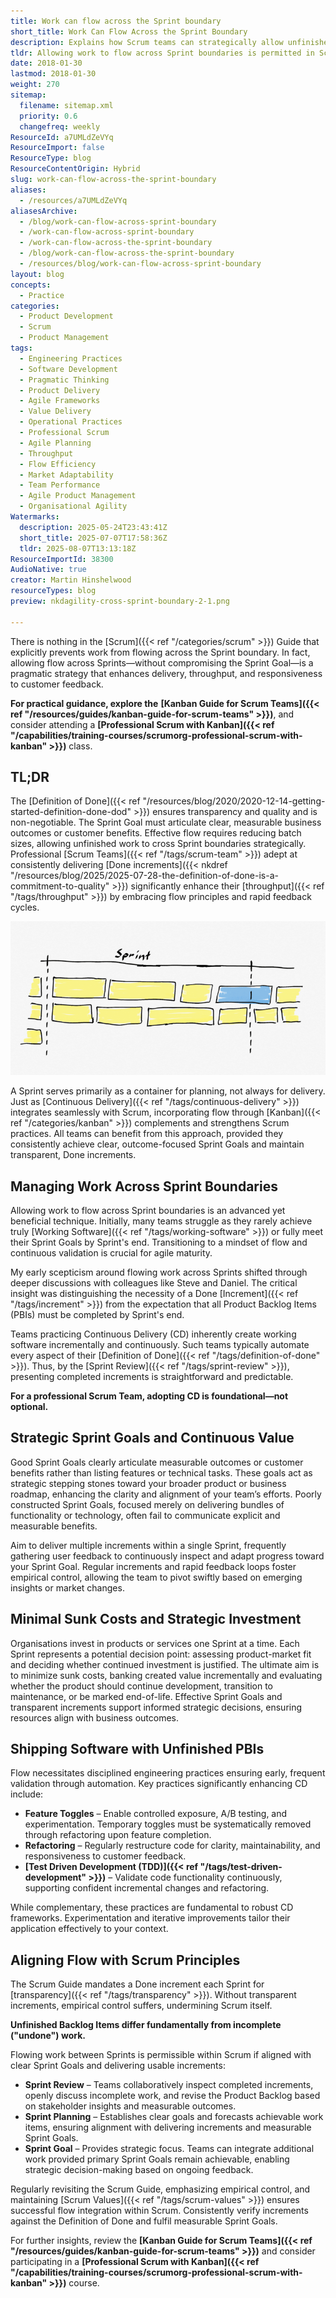 ```yaml
---
title: Work can flow across the Sprint boundary
short_title: Work Can Flow Across the Sprint Boundary
description: Explains how Scrum teams can strategically allow unfinished work to flow across Sprint boundaries, enhancing throughput, responsiveness, and continuous delivery without compromising goals.
tldr: Allowing work to flow across Sprint boundaries is permitted in Scrum and can improve delivery speed, responsiveness, and value, as long as teams maintain clear, outcome-focused Sprint Goals and consistently deliver Done increments. Adopting practices like Continuous Delivery, feature toggles, and frequent feedback helps teams validate work early and adapt quickly. Development managers should encourage flow principles and robust engineering practices to maximize throughput and support better business decisions.
date: 2018-01-30
lastmod: 2018-01-30
weight: 270
sitemap:
  filename: sitemap.xml
  priority: 0.6
  changefreq: weekly
ResourceId: a7UMLdZeVYq
ResourceImport: false
ResourceType: blog
ResourceContentOrigin: Hybrid
slug: work-can-flow-across-the-sprint-boundary
aliases:
  - /resources/a7UMLdZeVYq
aliasesArchive:
  - /blog/work-can-flow-across-sprint-boundary
  - /work-can-flow-across-sprint-boundary
  - /work-can-flow-across-the-sprint-boundary
  - /blog/work-can-flow-across-the-sprint-boundary
  - /resources/blog/work-can-flow-across-sprint-boundary
layout: blog
concepts:
  - Practice
categories:
  - Product Development
  - Scrum
  - Product Management
tags:
  - Engineering Practices
  - Software Development
  - Pragmatic Thinking
  - Product Delivery
  - Agile Frameworks
  - Value Delivery
  - Operational Practices
  - Professional Scrum
  - Agile Planning
  - Throughput
  - Flow Efficiency
  - Market Adaptability
  - Team Performance
  - Agile Product Management
  - Organisational Agility
Watermarks:
  description: 2025-05-24T23:43:41Z
  short_title: 2025-07-07T17:58:36Z
  tldr: 2025-08-07T13:13:18Z
ResourceImportId: 38300
AudioNative: true
creator: Martin Hinshelwood
resourceTypes: blog
preview: nkdagility-cross-sprint-boundary-2-1.png

---
```

There is nothing in the [Scrum]({{< ref "/categories/scrum" >}}) Guide that explicitly prevents work from flowing across the Sprint boundary. In fact, allowing flow across Sprints—without compromising the Sprint Goal—is a pragmatic strategy that enhances delivery, throughput, and responsiveness to customer feedback.

**For practical guidance, explore the** **[Kanban Guide for Scrum Teams]({{< ref "/resources/guides/kanban-guide-for-scrum-teams" >}})**, and consider attending a **[Professional Scrum with Kanban]({{< ref "/capabilities/training-courses/scrumorg-professional-scrum-with-kanban" >}})** class.

## TL;DR

The [Definition of Done]({{< ref "/resources/blog/2020/2020-12-14-getting-started-definition-done-dod" >}}) ensures transparency and quality and is non-negotiable. The Sprint Goal must articulate clear, measurable business outcomes or customer benefits. Effective flow requires reducing batch sizes, allowing unfinished work to cross Sprint boundaries strategically. Professional [Scrum Teams]({{< ref "/tags/scrum-team" >}}) adept at consistently delivering [Done increments]({{< nkdref "/resources/blog/2025/2025-07-28-the-definition-of-done-is-a-commitment-to-quality" >}}) significantly enhance their [throughput]({{< ref "/tags/throughput" >}}) by embracing flow principles and rapid feedback cycles.

![](images/nkdagility-cross-sprint-boundary-800x390-1-2.png)

A Sprint serves primarily as a container for planning, not always for delivery. Just as [Continuous Delivery]({{< ref "/tags/continuous-delivery" >}}) integrates seamlessly with Scrum, incorporating flow through [Kanban]({{< ref "/categories/kanban" >}}) complements and strengthens Scrum practices. All teams can benefit from this approach, provided they consistently achieve clear, outcome-focused Sprint Goals and maintain transparent, Done increments.

## Managing Work Across Sprint Boundaries

Allowing work to flow across Sprint boundaries is an advanced yet beneficial technique. Initially, many teams struggle as they rarely achieve truly [Working Software]({{< ref "/tags/working-software" >}}) or fully meet their Sprint Goals by Sprint's end. Transitioning to a mindset of flow and continuous validation is crucial for agile maturity.

My early scepticism around flowing work across Sprints shifted through deeper discussions with colleagues like Steve and Daniel. The critical insight was distinguishing the necessity of a Done [Increment]({{< ref "/tags/increment" >}}) from the expectation that all Product Backlog Items (PBIs) must be completed by Sprint's end.

Teams practicing Continuous Delivery (CD) inherently create working software incrementally and continuously. Such teams typically automate every aspect of their [Definition of Done]({{< ref "/tags/definition-of-done" >}}). Thus, by the [Sprint Review]({{< ref "/tags/sprint-review" >}}), presenting completed increments is straightforward and predictable.

**For a professional Scrum Team, adopting CD is foundational—not optional.**

## Strategic Sprint Goals and Continuous Value

Good Sprint Goals clearly articulate measurable outcomes or customer benefits rather than listing features or technical tasks. These goals act as strategic stepping stones toward your broader product or business roadmap, enhancing the clarity and alignment of your team’s efforts. Poorly constructed Sprint Goals, focused merely on delivering bundles of functionality or technology, often fail to communicate explicit and measurable benefits.

Aim to deliver multiple increments within a single Sprint, frequently gathering user feedback to continuously inspect and adapt progress toward your Sprint Goal. Regular increments and rapid feedback loops foster empirical control, allowing the team to pivot swiftly based on emerging insights or market changes.

## Minimal Sunk Costs and Strategic Investment

Organisations invest in products or services one Sprint at a time. Each Sprint represents a potential decision point: assessing product-market fit and deciding whether continued investment is justified. The ultimate aim is to minimize sunk costs, banking created value incrementally and evaluating whether the product should continue development, transition to maintenance, or be marked end-of-life. Effective Sprint Goals and transparent increments support informed strategic decisions, ensuring resources align with business outcomes.

## Shipping Software with Unfinished PBIs

Flow necessitates disciplined engineering practices ensuring early, frequent validation through automation. Key practices significantly enhancing CD include:

- **Feature Toggles** – Enable controlled exposure, A/B testing, and experimentation. Temporary toggles must be systematically removed through refactoring upon feature completion.
- **Refactoring** – Regularly restructure code for clarity, maintainability, and responsiveness to customer feedback.
- **[Test Driven Development (TDD)]({{< ref "/tags/test-driven-development" >}})** – Validate code functionality continuously, supporting confident incremental changes and refactoring.

While complementary, these practices are fundamental to robust CD frameworks. Experimentation and iterative improvements tailor their application effectively to your context.

## Aligning Flow with Scrum Principles

The Scrum Guide mandates a Done increment each Sprint for [transparency]({{< ref "/tags/transparency" >}}). Without transparent increments, empirical control suffers, undermining Scrum itself.

**Unfinished Backlog Items differ fundamentally from incomplete ("undone") work.**

Flowing work between Sprints is permissible within Scrum if aligned with clear Sprint Goals and delivering usable increments:

- **Sprint Review** – Teams collaboratively inspect completed increments, openly discuss incomplete work, and revise the Product Backlog based on stakeholder insights and measurable outcomes.
- **Sprint Planning** – Establishes clear goals and forecasts achievable work items, ensuring alignment with delivering increments and measurable Sprint Goals.
- **Sprint Goal** – Provides strategic focus. Teams can integrate additional work provided primary Sprint Goals remain achievable, enabling strategic decision-making based on ongoing feedback.

Regularly revisiting the Scrum Guide, emphasizing empirical control, and maintaining [Scrum Values]({{< ref "/tags/scrum-values" >}}) ensures successful flow integration within Scrum. Consistently verify increments against the Definition of Done and fulfil measurable Sprint Goals.

For further insights, review the **[Kanban Guide for Scrum Teams]({{< ref "/resources/guides/kanban-guide-for-scrum-teams" >}})** and consider participating in a **[Professional Scrum with Kanban]({{< ref "/capabilities/training-courses/scrumorg-professional-scrum-with-kanban" >}})** course.
